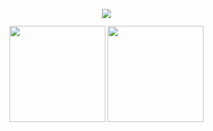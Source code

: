 <p align="center"><img src="https://readme-typing-svg.herokuapp.com?color=000000&center=true&vCenter=true&lines=Is+your+plan+txt+or+exe%3F"></p>
<div align="center"><span>  </span><img height="170px" src="https://github-readme-stats.vercel.app/api?username=Tuffy163" /><span>  </span><img height="170px" src="https://github-readme-stats.vercel.app/api/top-langs/?username=Tuffy163&layout=compact&langs_count=8" /><span>  </span></div>
